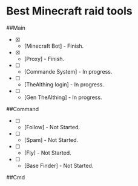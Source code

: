 # Best Minecraft raid tools



##Main
- [x] - [Minecraft Bot] - Finish.
- [X] - [Proxy] - Finish.
- [ ] - [Commande System] - In progress.
- [ ] - [TheAlthing login] - In progress.
- [ ] - [Gen TheAlthing] - In progress.


##Command 
- [ ] - [Follow] - Not Started.
- [ ] - [Spam] - Not Started.
- [ ] - [Fly] - Not Started.
- [ ] - [Base Finder] - Not Started.



##Cmd



